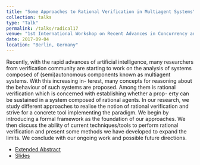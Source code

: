 ```yaml
---
title: "Some Approaches to Rational Verification in Multiagent Systems"
collection: talks
type: "Talk"
permalink: /talks/radical17
venue: "1st International Workshop on Recent Advances in Concurrency and Logic (RADICAL 2017) (co-located with CONCUR 2017)"
date: 2017-09-04
location: "Berlin, Germany"
---
```


Recently, with the rapid advances of artificial intelligence, many researchers from
verification community are starting to work on the analysis of systems composed of
(semi)autonomous components known as multiagent systems. With this increasing in-
terest, many concepts for reasoning about the behaviour of such systems are proposed.
Among them is rational verification which is concerned with establishing whether a prop-
erty can be sustained in a system composed of rational agents. In our research, we study
different approaches to realise the notion of rational verification and strive for a concrete
tool implementing the paradigm. We begin by introducing a formal framework as the
foundation of our approaches. We then discuss the ability of current techniques/tools to
perform rational verification and present some methods we have developed to expand the
limits. We conclude with our ongoing work and possible future directions.

- [Extended Abstract](/files/radical17.pdf)
- [Slides](/files/radical17_slides.pdf)
